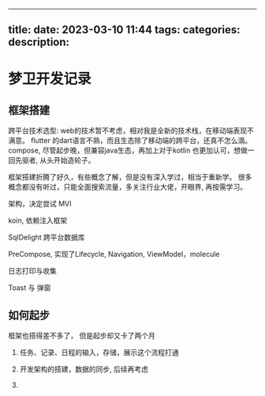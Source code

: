 
---
title: 
date: 2023-03-10 11:44
tags: 
categories: 
description: 
---

# 梦卫开发记录


## 框架搭建

跨平台技术选型: 
web的技术暂不考虑，相对我是全新的技术栈，在移动端表现不满意。
flutter 的dart语言不熟，而且生态除了移动端的跨平台，还真不怎么滴。
compose, 尽管起步晚，但兼容java生态，再加上对于kotlin 也更加认可，想做一回先驱者, 从头开始造轮子。

框架搭建折腾了好久，有些概念了解，但是没有深入学过，相当于重新学。
很多概念都没有听过，只能全面搜索流量，多关注行业大佬，开眼界, 再按需学习。

架构，决定尝试 MVI

koin, 依赖注入框架

SqlDelight 跨平台数据库

PreCompose, 实现了Lifecycle, Navigation, ViewModel，molecule

日志打印与收集

Toast 与 弹窗

## 如何起步

框架也搭得差不多了， 但是起步却又卡了两个月

1. 任务、记录、日程的输入，存储，展示这个流程打通

2. 开发架构的搭建，数据的同步, 后续再考虑

3. 
